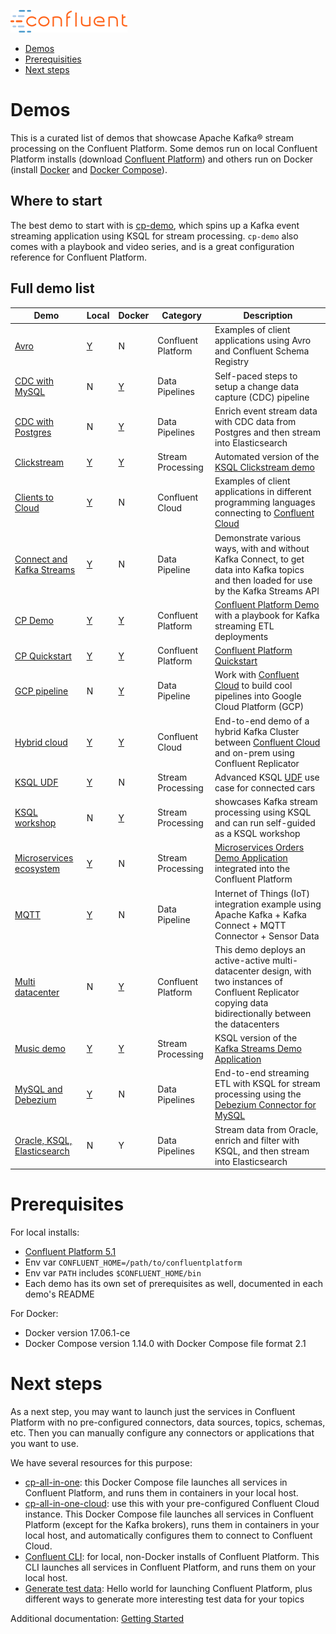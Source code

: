 ![image](images/confluent-logo-300-2.png)

* [Demos](#demos)
* [Prerequisities](#prerequisites)
* [Next steps](#next-steps)


# Demos

This is a curated list of demos that showcase Apache Kafka® stream processing on the Confluent Platform.
Some demos run on local Confluent Platform installs (download [Confluent Platform](https://www.confluent.io/download/)) and others run on Docker (install [Docker](https://docs.docker.com/install/) and [Docker Compose](https://docs.docker.com/compose/install/)).

## Where to start

The best demo to start with is [cp-demo](https://github.com/confluentinc/cp-demo), which spins up a Kafka event streaming application using KSQL for stream processing.
`cp-demo` also comes with a playbook and video series, and is a great configuration reference for Confluent Platform.


## Full demo list

| Demo                                       | Local | Docker | Category | Description 
| ------------------------------------------ | ----- | ------ | -------- | ---------------------------------------------------------------------------
| [Avro](clients/README.md)               |   [Y](clients/README.md)   |   N    | Confluent Platform | Examples of client applications using Avro and Confluent Schema Registry
| [CDC with MySQL](https://github.com/confluentinc/demo-scene/blob/master/no-more-silos-mysql/demo_no-more-silos.adoc) | N | [Y](https://github.com/confluentinc/demo-scene/blob/master/no-more-silos-mysql/demo_no-more-silos.adoc) | Data Pipelines | Self-paced steps to setup a change data capture (CDC) pipeline
| [CDC with Postgres](postgres-debezium-ksql-elasticsearch/README.md) |   N   |   [Y](postgres-debezium-ksql-elasticsearch/README.md)    | Data Pipelines | Enrich event stream data with CDC data from Postgres and then stream into Elasticsearch
| [Clickstream](clickstream/README.md)       |   [Y](clickstream/README.md)   |   [Y](https://docs.confluent.io/current/ksql/docs/tutorials/clickstream-docker.html#ksql-clickstream-docker)    | Stream Processing | Automated version of the [KSQL Clickstream demo](https://docs.confluent.io/current/ksql/docs/tutorials/clickstream-docker.html#ksql-clickstream-docker)
| [Clients to Cloud](clients/cloud/README.md)                 |   [Y](clients/cloud/README.md)   |   N    | Confluent Cloud | Examples of client applications in different programming languages connecting to [Confluent Cloud](https://www.confluent.io/confluent-cloud/)
| [Connect and Kafka Streams](connect-streams-pipeline/README.md) |   [Y](connect-streams-pipeline/README.md)   |   N    | Data Pipeline | Demonstrate various ways, with and without Kafka Connect, to get data into Kafka topics and then loaded for use by the Kafka Streams API
| [CP Demo](wikipedia/README.md)           |   [Y](wikipedia/README.md)   |   [Y](https://github.com/confluentinc/cp-demo)    | Confluent Platform | [Confluent Platform Demo](https://docs.confluent.io/current/tutorials/cp-demo/docs/index.html) with a playbook for Kafka streaming ETL deployments
| [CP Quickstart](pageviews/README.md)           |   [Y](pageviews/README.md)   |   [Y](https://docs.confluent.io/current/quickstart/ce-docker-quickstart.html#ce-docker-quickstart)    | Confluent Platform | [Confluent Platform Quickstart](https://docs.confluent.io/current/quickstart.html)
| [GCP pipeline](https://github.com/confluentinc/demo-scene/blob/master/gcp-pipeline/README.adoc) | N | [Y](https://github.com/confluentinc/demo-scene/blob/master/gcp-pipeline/README.adoc) | Data Pipeline | Work with [Confluent Cloud](https://www.confluent.io/confluent-cloud/) to build cool pipelines into Google Cloud Platform (GCP)
| [Hybrid cloud](ccloud/README.md)                 |   [Y](ccloud/README.md)   |   [Y](ccloud/README.md)    | Confluent Cloud | End-to-end demo of a hybrid Kafka Cluster between [Confluent Cloud](https://www.confluent.io/confluent-cloud/) and on-prem using Confluent Replicator
| [KSQL UDF](https://github.com/confluentinc/demo-scene/blob/master/ksql-udf-advanced-example/README.md) | [Y](https://github.com/confluentinc/demo-scene/blob/master/ksql-udf-advanced-example/README.md) | N | Stream Processing | Advanced KSQL [UDF](https://www.confluent.io/blog/build-udf-udaf-ksql-5-0) use case for connected cars
| [KSQL workshop](https://github.com/confluentinc/demo-scene/blob/master/ksql-workshop/)   |   N   |   [Y](https://github.com/confluentinc/demo-scene/blob/master/ksql-workshop/)    | Stream Processing | showcases Kafka stream processing using KSQL and can run self-guided as a KSQL workshop
| [Microservices ecosystem](microservices-orders/README.md) |   [Y](microservices-orders/README.md)   |   N    | Stream Processing | [Microservices Orders Demo Application](https://github.com/confluentinc/kafka-streams-examples/tree/5.2.1-post/src/main/java/io/confluent/examples/streams/microservices) integrated into the Confluent Platform
| [MQTT](https://github.com/confluentinc/demo-scene/blob/master/mqtt-connect-connector-demo/README.md) | [Y](https://github.com/confluentinc/demo-scene/blob/master/mqtt-connect-connector-demo/README.md) | N | Data Pipeline | Internet of Things (IoT) integration example using Apache Kafka + Kafka Connect + MQTT Connector + Sensor Data
| [Multi datacenter](https://github.com/confluentinc/cp-docker-images/tree/5.2.1-post/examples/multi-datacenter) | N | [Y](https://github.com/confluentinc/cp-docker-images/tree/5.2.1-post/examples/multi-datacenter) | Confluent Platform | This demo deploys an active-active multi-datacenter design, with two instances of Confluent Replicator copying data bidirectionally between the datacenters
| [Music demo](music/README.md)                   |   [Y](music/README.md)   |   [Y](music/README.md)    | Stream Processing | KSQL version of the [Kafka Streams Demo Application](https://docs.confluent.io/current/streams/kafka-streams-examples/docs/index.html)
| [MySQL and Debezium](mysql-debezium/README.md) |   [Y](mysql-debezium/README.md)   |   N    | Data Pipelines | End-to-end streaming ETL with KSQL for stream processing using the [Debezium Connector for MySQL](http://debezium.io/docs/connectors/mysql/)
| [Oracle, KSQL, Elasticsearch](https://github.com/confluentinc/demo-scene/blob/master/oracle-ksql-elasticsearch/oracle-ksql-elasticsearch-docker.adoc) |   N   |   Y    | Data Pipelines | Stream data from Oracle, enrich and filter with KSQL, and then stream into Elasticsearch


# Prerequisites

For local installs:

* [Confluent Platform 5.1](https://www.confluent.io/download/)
* Env var `CONFLUENT_HOME=/path/to/confluentplatform`
* Env var `PATH` includes `$CONFLUENT_HOME/bin`
* Each demo has its own set of prerequisites as well, documented in each demo's README

For Docker:

* Docker version 17.06.1-ce
* Docker Compose version 1.14.0 with Docker Compose file format 2.1


# Next steps

As a next step, you may want to launch just the services in Confluent Platform with no pre-configured connectors, data sources, topics, schemas, etc.
Then you can manually configure any connectors or applications that you want to use.

We have several resources for this purpose:

* [cp-all-in-one](https://github.com/confluentinc/cp-docker-images/tree/5.2.1-post/examples/cp-all-in-one): this Docker Compose file launches all services in Confluent Platform, and runs them in containers in your local host.
* [cp-all-in-one-cloud](https://github.com/confluentinc/cp-docker-images/tree/5.2.1-post/examples/cp-all-in-one-cloud): use this with your pre-configured Confluent Cloud instance. This Docker Compose file launches all services in Confluent Platform (except for the Kafka brokers), runs them in containers in your local host, and automatically configures them to connect to Confluent Cloud.
* [Confluent CLI](https://docs.confluent.io/current/cli/index.html): for local, non-Docker installs of Confluent Platform. This CLI launches all services in Confluent Platform, and runs them on your local host.
* [Generate test data](https://www.confluent.io/blog/easy-ways-generate-test-data-kafka): Hello world for launching Confluent Platform, plus different ways to generate more interesting test data for your topics

Additional documentation: [Getting Started](https://docs.confluent.io/current/getting-started.html)

